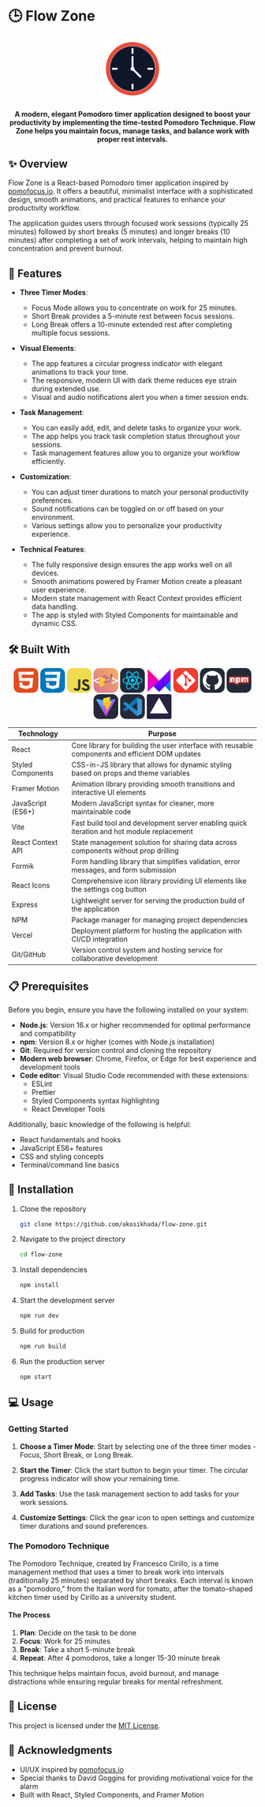 # 🕒 Flow Zone

<p align="center">
  <img src="./public/img/logo-optimized.svg" alt="Flow Zone Logo" width="120" />
</p>

<div align="center">
  <h4>
    A modern, elegant Pomodoro timer application designed to boost your productivity by implementing the time-tested Pomodoro Technique. Flow Zone helps you maintain focus, manage tasks, and balance work with proper rest intervals.
  </h4>
</div>

## ✨ Overview

Flow Zone is a React-based Pomodoro timer application inspired by [pomofocus.io](https://pomofocus.io). It offers a beautiful, minimalist interface with a sophisticated design, smooth animations, and practical features to enhance your productivity workflow.

The application guides users through focused work sessions (typically 25 minutes) followed by short breaks (5 minutes) and longer breaks (10 minutes) after completing a set of work intervals, helping to maintain high concentration and prevent burnout.

## 🚀 Features

- **Three Timer Modes**:

  - Focus Mode allows you to concentrate on work for 25 minutes.
  - Short Break provides a 5-minute rest between focus sessions.
  - Long Break offers a 10-minute extended rest after completing multiple focus sessions.

- **Visual Elements**:

  - The app features a circular progress indicator with elegant animations to track your time.
  - The responsive, modern UI with dark theme reduces eye strain during extended use.
  - Visual and audio notifications alert you when a timer session ends.

- **Task Management**:

  - You can easily add, edit, and delete tasks to organize your work.
  - The app helps you track task completion status throughout your sessions.
  - Task management features allow you to organize your workflow efficiently.

- **Customization**:

  - You can adjust timer durations to match your personal productivity preferences.
  - Sound notifications can be toggled on or off based on your environment.
  - Various settings allow you to personalize your productivity experience.

- **Technical Features**:
  - The fully responsive design ensures the app works well on all devices.
  - Smooth animations powered by Framer Motion create a pleasant user experience.
  - Modern state management with React Context provides efficient data handling.
  - The app is styled with Styled Components for maintainable and dynamic CSS.

## 🛠️ Built With

<div align="center">
  <img src="./public/html.png" alt="HTML" width="50" title="HTML">
  <img src="./public/css.png" alt="CSS" width="50" title="CSS">
  <img src="./public/js.png" alt="JavaScript" width="50" title="JavaScript">
  <img src="./public/styled.png" alt="Styled Components" width="50" title="Styled Components">
  <img src="./public/react.png" alt="React" width="50" title="React">
  <img src="./public/framer.png" alt="Framer Motion" width="50" title="Framer Motion">
  <img src="./public/git.png" alt="Git" width="50" title="Git">
  <img src="./public/github.png" alt="Github" width="50" title="Github">
  <img src="./public/npm.png" alt="NPM" width="50" title="NPM">
  <img src="./public/vite.png" alt="Vite" width="50" title="Vite">
  <img src="./public/vscode.png" alt="Visual Studio Code" width="50" title="Visual Studio Code">
  <img src="./public/vercel.png" alt="Vercel" width="50" title="Vercel">

| Technology        | Purpose                                                                                         |
| ----------------- | ----------------------------------------------------------------------------------------------- |
| React             | Core library for building the user interface with reusable components and efficient DOM updates |
| Styled Components | CSS-in-JS library that allows for dynamic styling based on props and theme variables            |
| Framer Motion     | Animation library providing smooth transitions and interactive UI elements                      |
| JavaScript (ES6+) | Modern JavaScript syntax for cleaner, more maintainable code                                    |
| Vite              | Fast build tool and development server enabling quick iteration and hot module replacement      |
| React Context API | State management solution for sharing data across components without prop drilling              |
| Formik            | Form handling library that simplifies validation, error messages, and form submission           |
| React Icons       | Comprehensive icon library providing UI elements like the settings cog button                   |
| Express           | Lightweight server for serving the production build of the application                          |
| NPM               | Package manager for managing project dependencies                                               |
| Vercel            | Deployment platform for hosting the application with CI/CD integration                          |
| Git/GitHub        | Version control system and hosting service for collaborative development                        |

</div>

## 📋 Prerequisites

Before you begin, ensure you have the following installed on your system:

- **Node.js**: Version 16.x or higher recommended for optimal performance and compatibility
- **npm**: Version 8.x or higher (comes with Node.js installation)
- **Git**: Required for version control and cloning the repository
- **Modern web browser**: Chrome, Firefox, or Edge for best experience and development tools
- **Code editor**: Visual Studio Code recommended with these extensions:
  - ESLint
  - Prettier
  - Styled Components syntax highlighting
  - React Developer Tools

Additionally, basic knowledge of the following is helpful:

- React fundamentals and hooks
- JavaScript ES6+ features
- CSS and styling concepts
- Terminal/command line basics

## 🔧 Installation

1. Clone the repository

   ```sh
   git clone https://github.com/akosikhada/flow-zone.git
   ```

2. Navigate to the project directory

   ```sh
   cd flow-zone
   ```

3. Install dependencies

   ```sh
   npm install
   ```

4. Start the development server

   ```sh
   npm run dev
   ```

5. Build for production

   ```sh
   npm run build
   ```

6. Run the production server
   ```sh
   npm start
   ```

## 💻 Usage

### Getting Started

1. **Choose a Timer Mode**: Start by selecting one of the three timer modes - Focus, Short Break, or Long Break.

2. **Start the Timer**: Click the start button to begin your timer. The circular progress indicator will show your remaining time.

3. **Add Tasks**: Use the task management section to add tasks for your work sessions.

4. **Customize Settings**: Click the gear icon to open settings and customize timer durations and sound preferences.

### The Pomodoro Technique

The Pomodoro Technique, created by Francesco Cirillo, is a time management method that uses a timer to break work into intervals (traditionally 25 minutes) separated by short breaks. Each interval is known as a "pomodoro," from the Italian word for tomato, after the tomato-shaped kitchen timer used by Cirillo as a university student.

#### The Process

1. **Plan**: Decide on the task to be done
2. **Focus**: Work for 25 minutes
3. **Break**: Take a short 5-minute break
4. **Repeat**: After 4 pomodoros, take a longer 15-30 minute break

This technique helps maintain focus, avoid burnout, and manage distractions while ensuring regular breaks for mental refreshment.

## 📝 License

This project is licensed under the [MIT License](LICENSE).

## 🙏 Acknowledgments

- UI/UX inspired by [pomofocus.io](https://pomofocus.io)
- Special thanks to David Goggins for providing motivational voice for the alarm
- Built with React, Styled Components, and Framer Motion

